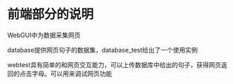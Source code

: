# 前端部分的说明

WebGUI中为数据采集网页

database提供网页句子的数据集，database_test给出了一个使用实例

webtest具有简单的和网页交互能力，可以上传数据库中给出的句子，获得网页返回的点击字母。可以用来调试网页功能

